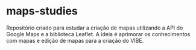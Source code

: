 # maps-studies
Repositório criado para estudar a criação de mapas utilizando a API do Google Maps e a biblioteca Leaflet. A ideia é aprimorar os conhecimentos com mapas e edição de mapas para a criação do VIBE.
